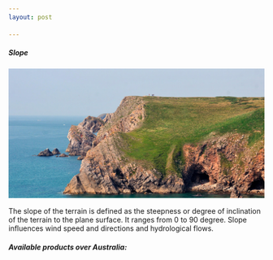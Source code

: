 ```yaml
---
layout: post

---
```


<div class="container">
    <div class="row">
        <div class="col-12 mt-60">
            <h5 class="common-title">Slope</h5>
        </div>
        <div class="col-xs-12 col-sm-12 col-ms-9 col-lg-9 col-xl-9 col-xxl-9">
            <div class="common-image pb-5">
                <img src="/assets/img/wales/big/slope.jpg" class="img-fluid" alt="Slope">
            </div>
            <div>
                <div class="pt-4">
                    <p>The slope of the terrain is defined as the steepness or degree of inclination of the terrain to the plane surface. It ranges from 0 to 90 degree. Slope influences wind speed and directions and hydrological flows.</p>
                </div>
            </div>
            <div class="py-5">
                <h5 class="font-weight-bold mb-4">Available products over Australia:</h5>
                <ul class="list-title">
                </ul>
            </div>
        </div>
    </div>
</div>

